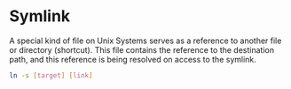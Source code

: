 # Symlink

A special kind of file on Unix Systems serves as a reference to another file or directory (shortcut).
This file contains the reference to the destination path, and this reference is being resolved on access to the symlink.

```bash
ln -s [target] [link]
```



